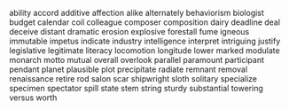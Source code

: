ability
accord
additive
affection
alike
alternately
behaviorism
biologist
budget
calendar
coil
colleague
composer
composition
dairy
deadline
deal
deceive
distant
dramatic
erosion
explosive
forestall
fume
igneous
immutable
impetus
indicate
industry
intelligence
interpret
intriguing
justify
legislative
legitimate
literacy
locomotion
longitude
lower
marked
modulate
monarch
motto
mutual
overall
overlook
parallel
paramount
participant
pendant
planet
plausible
plot
precipitate
radiate
remnant
removal
renaissance
retire
rod
salon
scar
shipwright
sloth
solitary
specialize
specimen
spectator
spill
state
stem
string
sturdy
substantial
towering
versus
worth

